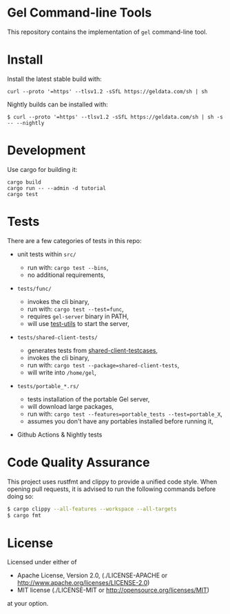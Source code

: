 Gel Command-line Tools
======================

This repository contains the implementation of `gel` command-line tool.


Install
=======

Install the latest stable build with:

```
curl --proto '=https' --tlsv1.2 -sSfL https://geldata.com/sh | sh
```

Nightly builds can be installed with:

```
$ curl --proto '=https' --tlsv1.2 -sSfL https://geldata.com/sh | sh -s -- --nightly
```


Development
===========

Use cargo for building it:

```
cargo build
cargo run -- --admin -d tutorial
cargo test
```

Tests
=====

There are a few categories of tests in this repo:

- unit tests within `src/`
  - run with: `cargo test --bins`,
  - no additional requirements,

- `tests/func/`
  - invokes the cli binary,
  - run with: `cargo test --test=func`,
  - requires `gel-server` binary in PATH,
  - will use [test-utils](https://github.com/geldata/test-utils/) to start the server,

- `tests/shared-client-tests/`
  - generates tests from [shared-client-testcases](https://github.com/geldata/shared-client-testcases/),
  - invokes the cli binary,
  - run with: `cargo test --package=shared-client-tests`,
  - will write into `/home/gel`,

- `tests/portable_*.rs/`
  - tests installation of the portable Gel server,
  - will download large packages,
  - run with: `cargo test --features=portable_tests --test=portable_X`,
  - assumes you don't have any portables installed before running it,

- Github Actions & Nightly tests


Code Quality Assurance
======================

This project uses rustfmt and clippy to provide a unified code style.
When opening pull requests, it is advised to run the following commands
before doing so:

```bash
$ cargo clippy --all-features --workspace --all-targets
$ cargo fmt
```


License
=======


Licensed under either of

* Apache License, Version 2.0,
  (./LICENSE-APACHE or http://www.apache.org/licenses/LICENSE-2.0)
* MIT license (./LICENSE-MIT or http://opensource.org/licenses/MIT)

at your option.
